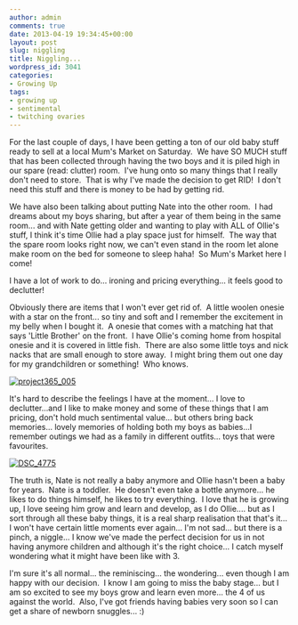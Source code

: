```yaml
---
author: admin
comments: true
date: 2013-04-19 19:34:45+00:00
layout: post
slug: niggling
title: Niggling...
wordpress_id: 3041
categories:
- Growing Up
tags:
- growing up
- sentimental
- twitching ovaries
---
```


For the last couple of days, I have been getting a ton of our old baby stuff ready to sell at a local Mum's Market on Saturday.  We have SO MUCH stuff that has been collected through having the two boys and it is piled high in our spare (read: clutter) room.  I've hung onto so many things that I really don't need to store.  That is why I've made the decision to get RID!  I don't need this stuff and there is money to be had by getting rid.

We have also been talking about putting Nate into the other room.  I had dreams about my boys sharing, but after a year of them being in the same room... and with Nate getting older and wanting to play with ALL of Ollie's stuff, I think it's time Ollie had a play space just for himself.  The way that the spare room looks right now, we can't even stand in the room let alone make room on the bed for someone to sleep haha!  So Mum's Market here I come!

I have a lot of work to do... ironing and pricing everything... it feels good to declutter!

Obviously there are items that I won't ever get rid of.  A little woolen onesie with a star on the front... so tiny and soft and I remember the excitement in my belly when I bought it.  A onesie that comes with a matching hat that says 'Little Brother' on the front.  I have Ollie's coming home from hospital onesie and it is covered in little fish.  There are also some little toys and nick nacks that are small enough to store away.  I might bring them out one day for my grandchildren or something!  Who knows.

[![project365_005](http://www.outmumbered.com/wp-content/uploads/2013/04/Events-5397-1024x768.jpg)](http://www.outmumbered.com/wp-content/uploads/2013/04/Events-5397.jpg)

It's hard to describe the feelings I have at the moment... I love to declutter...and I like to make money and some of these things that I am pricing, don't hold much sentimental value... but others bring back memories... lovely memories of holding both my boys as babies...I remember outings we had as a family in different outfits... toys that were favourites.

[![DSC_4775](http://www.outmumbered.com/wp-content/uploads/2013/04/Events-7662-1024x682.jpg)](http://www.outmumbered.com/wp-content/uploads/2013/04/Events-7662.jpg)

The truth is, Nate is not really a baby anymore and Ollie hasn't been a baby for years.  Nate is a toddler.  He doesn't even take a bottle anymore... he likes to do things himself, he likes to try everything.  I love that he is growing up, I love seeing him grow and learn and develop, as I do Ollie.... but as I sort through all these baby things, it is a real sharp realisation that that's it... I won't have certain little moments ever again... I'm not sad... but there is a pinch, a niggle... I know we've made the perfect decision for us in not having anymore children and although it's the right choice... I catch myself wondering what it might have been like with 3.

I'm sure it's all normal... the reminiscing... the wondering... even though I am happy with our decision.  I know I am going to miss the baby stage... but I am so excited to see my boys grow and learn even more... the 4 of us against the world.  Also, I've got friends having babies very soon so I can get a share of newborn snuggles... :)
